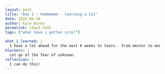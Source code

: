 ```yaml
---
layout: post
title: "Day 2 – hmmmmmmm - learning a lot"
date: 2025-06-20
author: Kyle Burke
permalink: /day2.html
tags: ["what have i gotten into?"]

what_i_learned: |
  I have a lot ahead for the next 6 weeks to learn.  From mentor to mentee...that's me.
blockers: |
  Let go of the fear of unknown.
reflection: |
  I can do this!
---
```

